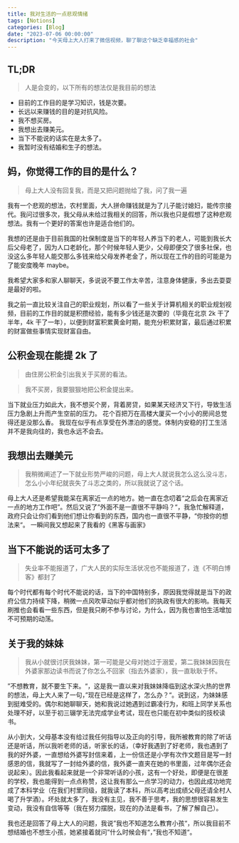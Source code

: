 ```yaml
---
title: 我对生活的一点悲观情绪
tags: [Notions]
categories: [Blog]
date: "2023-07-06 00:00:00"
description: "今天母上大人打来了微信视频，聊了聊这个缺乏幸福感的社会"
---
```


## TL;DR
> 人是会变的，以下所有的想法仅是我目前的想法

- 目前的工作目的是学习知识，钱是次要。
- 长远以来赚钱的目的是对抗风险。
- 我不想买房。
- 我想出去赚美元。
- 当下不能说的话实在是太多了。
- 我暂时没有结婚和生子的想法。


## 妈，你觉得工作的目的是什么？
> 母上大人没有回复我，而是又把问题抛给了我，问了我一遍

我有一个悲观的想法，农村里面，大人拼命赚钱就是为了儿子能讨媳妇，能传宗接代。我问过很多次，我父母从未给过我相关的回答，所以我也只是假想了这种悲观想法。我有一个更好的答案也许是适合他们的。

我想的还是由于目前我国的社保制度是当下的年轻人养当下的老人，可能到我长大后父母老了，因为人口老龄化，那个时候年轻人更少，父母即便交了很多社保，也没这么多年轻人能交那么多钱来给父母发养老金了，所以现在工作的目的可能是为了能安度晚年 maybe。

我希望大家多和家人聊聊天，多说说不要工作太辛苦，注意身体健康，多出去耍耍是最好的啦。

我之前一直比较关注自己的职业规划，所以看了一些关于计算机相关的职业规划视频，目前的工作目的就是积攒经验，能有多少钱还是次要的（毕竟在北京 2k 干了半年，4k 干了一年），以便到财富积累黄金时期，能充分积累财富，最后通过积累的财富做些事情实现财富自由。

## 公积金现在能提 2k 了
> 由住房公积金引出我关于买房的看法。

> 我不买房，我要狠狠地把公积金提出来。

当下就业压力如此大，我不想买个房，背着房贷，如果某天经济又下行，导致生活压力急剧上升而产生空前的压力。
花个百把万在高楼大厦买一个小小的房间总觉得还是没那么香。
我现在似乎有点享受在外漂泊的感觉。体制内安稳的打工生活并不是我向往的，我也永远不会去。

## 我想出去赚美元
> 我稍微阐述了一下就业形势严峻的问题，母上大人就说我怎么这么没斗志，怎么小小年纪就丧失了斗志之类的，所以我就说了这个话。

母上大人还是希望我能呆在离家近一点的地方。她一直在念叨着“之后会在离家近一点的地方工作吧”。然后又说了”外面不是一直很不平静吗？“，我急忙解释道，政府只会让你们看到他们想让你看到的东西，国内也一直很不平静，“你按你的想法来“。
一瞬间我又想起来了我看的《黑客与画家》

## 当下不能说的话可太多了
> 失业率不能报道了，广大人民的实际生活状况也不能报道了，连《不明白博客》都封了

每个时代都有每个时代不能说的话，当下的中国特别多，原因我觉得就是当下的政府公信力持续下降，稍微一点风吹草动似乎都对他们的执政有很大的影响。我每天刷推也会看看一些东西，但是我只刷不参与讨论，为什么，因为我也害怕生活增加不可预期的动荡。

## 关于我的妹妹
> 我从小就很讨厌我妹妹，第一可能是父母对她过于溺爱，第二我妹妹因我在外婆家那边读书而说了你怎么不回家（指去外婆家），我一直耿耿于怀。

”不想教育，就不要生下来。“，这是我一直以来对我妹妹降临到这水深火热的世界的想法，母上大人来了一句，”现在已经是这样了，怎么办？“。说到这，为妹妹感到挺难受的。偶尔和她聊聊天，她和我说过她遇到过霸凌行为，和班上同学关系也处理不好，以至于初三辍学无法完成学业考试，现在也只能在初中类似的技校读书。

从小到大，父母基本没有给过我任何指导以及正向的引导，我所被教育的除了听话还是听话，所以我听老师的话，听家长的话，（幸好我遇到了好老师，我也遇到了我的好外婆，一直想给外婆写封信来着，上一份信还是小学有次作文题目是写一封感恩的信，我就写了一封给外婆的信，我外婆一直夹在她的书里面，过年偶尔还会说起来）。因此我看起来就是一个非常听话的小孩，这有一个好处，即便是在很差的学校，我也能得到一点点称赞，这让我有那么一点学习的动力，也因此成功地完成了本科学业（在我们村里同级，就我读了本科，所以高考出成绩父母还请全村人喝了升学酒）。坏处就太多了，我没有主见，我不善于思考，我的思想很容易发生变动，我没有自信等等（我在努力摆脱，现在的办法是看书，了解了解自己）。

我也还是回答了母上大人的问题，我说”我也不知道怎么教育小孩“，所以我目前不想结婚也不想生小孩，她紧接着就问”什么时候会有“，”我也不知道“。

